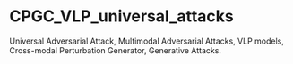 # CPGC_VLP_universal_attacks
Universal Adversarial Attack, Multimodal Adversarial Attacks, VLP models, Cross-modal Perturbation Generator, Generative Attacks. 
